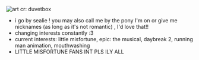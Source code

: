 ![art cr: duvetbox](https://file.garden/Z1OpYh3OMHUM4tMG/poseidon%20banner.png)
- i go by sealie ! you may also call me by the pony I'm on or give me nicknames (as long as it's not romantic) , I'd love that!!
- changing interests constantly :3
- current interests: little misfortune, epic: the musical, daybreak 2, running man animation, mouthwashing 
- LITTLE MISFORTUNE FANS INT PLS ILY ALL
